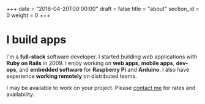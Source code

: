 +++
date = "2016-04-20T00:00:00"
draft = false
title = "about"
section_id = 0
weight = 0
+++

# I build apps

I'm a **full-stack** software developer. I started building web applications with **Ruby on Rails** in 2009. I enjoy working on **web apps**, **mobile apps**, **dev-ops**, and **embedded software** for **Raspberry Pi** and **Arduino**. I also have experience **working remotely** on distributed teams.

I may be available to work on your project. Please [contact me](#contact) for rates and availability.
